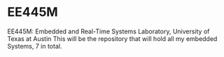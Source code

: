 # EE445M
EE445M: Embedded and Real-Time Systems Laboratory, University of Texas at Austin
This will be the repository that will hold all my embedded Systems, 7 in total.


